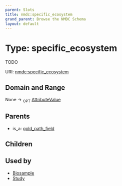 ```yaml
---
parent: Slots
title: nmdc:specific_ecosystem
grand_parent: Browse the NMDC Schema
layout: default
---
```


# Type: specific_ecosystem


TODO

URI: [nmdc:specific_ecosystem](https://microbiomedata/meta/specific_ecosystem)

## Domain and Range

None ->  <sub>OPT</sub> [AttributeValue](AttributeValue.md)

## Parents

 *  is_a: [gold_path_field](gold_path_field.md)

## Children


## Used by

 * [Biosample](Biosample.md)
 * [Study](Study.md)
